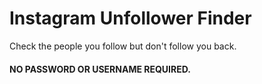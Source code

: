 # Instagram Unfollower Finder
Check the people you follow but don't follow you back.
#### NO PASSWORD OR USERNAME REQUIRED.
